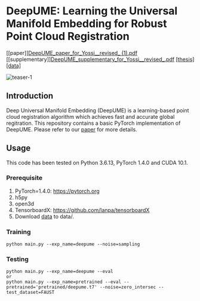 # DeepUME: Learning the Universal Manifold Embedding for Robust Point Cloud Registration
<!--Created by Natalie Lang and Joseph M. Francos from Ben-Gurion University.-->
[[paper]][DeepUME_paper_for_Yossi__revised_ (1).pdf](https://github.com/langnatalie/DeepUME/files/7360121/DeepUME_paper_for_Yossi__revised_.1.pdf)
[[supplementary]][DeepUME_supplementary_for_Yossi__revised_.pdf](https://github.com/langnatalie/DeepUME/files/7360122/DeepUME_supplementary_for_Yossi__revised_.pdf)
[[thesis]](https://github.com/langnatalie/DeepUME/files/6937954/DeepUME_thesis.pdf)
[[data]](https://drive.google.com/drive/folders/1E6muJwx3WONbMJnFunywdmtTDofBZj_L?usp=sharing)

![teaser-1](https://user-images.githubusercontent.com/55830582/128337630-a6d48728-b933-4593-a7da-819e488298ad.png)

## Introduction
Deep Universal Manifold Embedding (DeepUME) is a learning-based point cloud registration algorithm which achieves fast and accurate global regitration. This repository contains a basic PyTorch implementation of DeepUME. Please refer to our [paper](https://github.com/langnatalie/DeepUME/files/6937947/DeepUME_paper.pdf) for more details.

## Usage
This code has been tested on Python 3.6.13, PyTorch 1.4.0 and CUDA 10.1.

### Prerequisite
1. PyTorch=1.4.0: https://pytorch.org
2. h5py
3. open3d
4. TensorboardX: https://github.com/lanpa/tensorboardX
3. Download [data](https://drive.google.com/drive/folders/1E6muJwx3WONbMJnFunywdmtTDofBZj_L?usp=sharing) to data/.

### Training
```
python main.py --exp_name=deepume --noise=sampling
```

### Testing
```
python main.py --exp_name=deepume --eval 
or
python main.py --exp_name=pretrained --eval --pretrained='pretrained/deepume.t7' --noise=zero_intersec --test_dataset=FAUST
```
